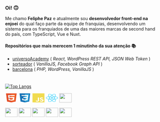 ### Oi! 🙃

Me chamo **Feliphe Paz** e atualmente sou **desenvolvedor front-end na enjoei** do qual faço parte da equipe de franquias, desenvolvendo um sistema para os franquiados de uma das maiores marcas de second hand do país, com TypeScript, Vue e Nuxt.

#### Repositórios que mais merecem 1 minutinho da sua atenção 📚
* [universoAcademy](https://github.com/feliphepaz/universoAcademy) ( *React, WordPress REST API, JSON Web Token* )
* [sorteador](https://github.com/feliphepaz/sorteador) ( *VanillaJS, Facebook Graph API* )
* [barcelona](https://github.com/feliphepaz/barcelona) ( *PHP, WordPress, VanillaJS* )

#

[![Top Langs](https://github-readme-stats-roan-eight-42.vercel.app/api/top-langs/?username=feliphepaz&theme=radical&layout=compact)](https://github.com/feliphepaz)

<div style="display: inline_block">
  <img align="center" height="30" width="40" src="https://raw.githubusercontent.com/devicons/devicon/master/icons/html5/html5-original.svg">
  <img align="center" height="30" width="40" src="https://raw.githubusercontent.com/devicons/devicon/master/icons/css3/css3-original.svg">
  <img align="center" height="30" width="40" src="https://raw.githubusercontent.com/devicons/devicon/master/icons/javascript/javascript-plain.svg">
  <img align="center" height="30" width="40" src="https://raw.githubusercontent.com/devicons/devicon/master/icons/react/react-original.svg">
  <img align="center" height="30" width="40" src="https://cdn.jsdelivr.net/gh/devicons/devicon/icons/vuejs/vuejs-original.svg">
  <br>
  <br>
  <img align="center" height="30" width="40" src="https://cdn.jsdelivr.net/gh/devicons/devicon/icons/wordpress/wordpress-plain.svg" />
  <img align="center" height="30" width="40" src="https://cdn.jsdelivr.net/gh/devicons/devicon/icons/php/php-plain.svg">
  <img align="center" height="30" width="40" src="https://cdn.jsdelivr.net/gh/devicons/devicon/icons/nodejs/nodejs-plain.svg">
  <img align="center" height="30" width="40" src="https://cdn.jsdelivr.net/gh/devicons/devicon/icons/mongodb/mongodb-original.svg">
  <img align="center" height="30" width="40" src="https://cdn.jsdelivr.net/gh/devicons/devicon/icons/mysql/mysql-original.svg">
</div>
